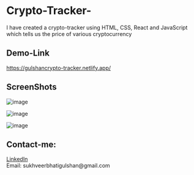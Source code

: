 # Crypto-Tracker-
I have created a crypto-tracker using HTML, CSS, React and JavaScript which tells us the price of various cryptocurrency

## Demo-Link
https://gulshancrypto-tracker.netlify.app/

## ScreenShots
![image](https://github.com/mahadevlover/Crypto-Tracker-/assets/124419862/a5076f96-d349-4052-b081-e9e58a14a7cf)

![image](https://github.com/mahadevlover/Crypto-Tracker-/assets/124419862/8631a90b-8f43-43c8-88e7-28b32b2de511)

![image](https://github.com/mahadevlover/Crypto-Tracker-/assets/124419862/0a0bb294-fcec-4a79-97d3-9206d38448ed)

## Contact-me:
<div>
  <a href="https://www.linkedin.com/in/gulshan-bhati-956655248/">LinkedIn</a>
</div>
Email: sukhveerbhatigulshan@gmail.com




